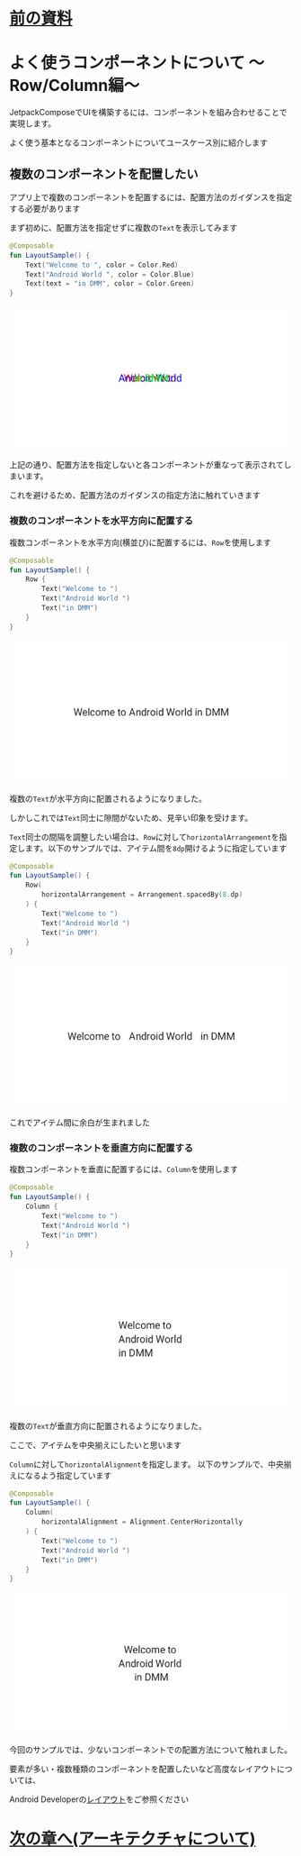 # [前の資料](./05-よく使うComponentについて%20〜Image〜.md)
# よく使うコンポーネントについて 〜Row/Column編〜

JetpackComposeでUIを構築するには、コンポーネントを組み合わせることで実現します。

よく使う基本となるコンポーネントについてユースケース別に紹介します

## 複数のコンポーネントを配置したい
アプリ上で複数のコンポーネントを配置するには、配置方法のガイダンスを指定する必要があります

まず初めに、配置方法を指定せずに複数の`Text`を表示してみます

```kotlin
@Composable
fun LayoutSample() {
    Text("Welcome to ", color = Color.Red)
    Text("Android World ", color = Color.Blue)
    Text(text = "in DMM", color = Color.Green)
}
```
<img src="../image/component_sample/layout_sample.png">

上記の通り、配置方法を指定しないと各コンポーネントが重なって表示されてしまいます。

これを避けるため、配置方法のガイダンスの指定方法に触れていきます

### 複数のコンポーネントを水平方向に配置する
複数コンポーネントを水平方向(横並び)に配置するには、`Row`を使用します

```kotlin
@Composable
fun LayoutSample() {
    Row {
        Text("Welcome to ")
        Text("Android World ")
        Text("in DMM")
    }
}
```
<img src="../image/component_sample/layout_sample_row.png">

複数の`Text`が水平方向に配置されるようになりました。

しかしこれでは`Text`同士に隙間がないため、見辛い印象を受けます。

`Text`同士の間隔を調整したい場合は、`Row`に対して`horizontalArrangement`を指定します。以下のサンプルでは、アイテム間を`8dp`開けるように指定しています

```kotlin
@Composable
fun LayoutSample() {
    Row(
        horizontalArrangement = Arrangement.spacedBy(8.dp)
    ) {
        Text("Welcome to ")
        Text("Android World ")
        Text("in DMM")
    }
}
```
<img src="../image/component_sample/layout_sample_row_space.png">

これでアイテム間に余白が生まれました

### 複数のコンポーネントを垂直方向に配置する
複数コンポーネントを垂直に配置するには、`Column`を使用します

```kotlin
@Composable
fun LayoutSample() {
    Column {
        Text("Welcome to ")
        Text("Android World ")
        Text("in DMM")
    }
}
```
<img src="../image/component_sample/layout_sample_column.png">

複数の`Text`が垂直方向に配置されるようになりました。

ここで、アイテムを中央揃えにしたいと思います

`Column`に対して`horizontalAlignment`を指定します。
以下のサンプルで、中央揃えになるよう指定しています

```kotlin
@Composable
fun LayoutSample() {
    Column(
        horizontalAlignment = Alignment.CenterHorizontally
    ) {
        Text("Welcome to ")
        Text("Android World ")
        Text("in DMM")
    }
}
```

<img src="../image/component_sample/layout_sample_column_center.png">


今回のサンプルでは、少ないコンポーネントでの配置方法について触れました。


要素が多い・複数種類のコンポーネントを配置したいなど高度なレイアウトについては、

Android Developerの[レイアウト](https://developer.android.com/jetpack/compose/layouts/basics?hl=ja)をご参照ください

# [次の章へ(アーキテクチャについて)](../アーキテクチャについて/architecture.md)